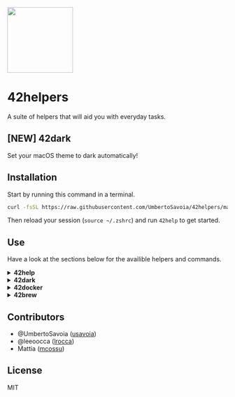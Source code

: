 <img src="https://www.42.fr/wp-content/themes/42/images/42_logo_black.svg" width="150" />

# 42helpers

A suite of helpers that will aid you with everyday tasks.
## [NEW] **42dark**

Set your macOS theme to dark automatically!

## Installation

Start by running this command in a terminal.

```zsh
curl -fsSL https://raw.githubusercontent.com/UmbertoSavoia/42helpers/main/tools/install.sh | zsh
```

Then reload your session (`source ~/.zshrc`) and run `42help` to get started.

## Use

Have a look at the sections below for the availible helpers and commands.

<details>
	<summary>
		<b>42help</b>
	</summary>

Main command:

- lists the availible helpers
- lets you manually upgrade and uninstall the suite

</details>

<details>
	<summary>
		<b>42dark</b>
	</summary>

### Tip

You can add it to your *Login Items* in the *Users & Groups* preferences section to run it every time you log in.

</details>

<details>
	<summary>
		<b>42docker</b>
	</summary>

Use this helper to manage your Docker installation.

### Use

`42docker help` for a list of commands.

|command  |description                  |
|---------|-----------------------------|
`42docker`|Moves Container folder
`clean`   |Removes Container folder
`kill`    |Kills Docker process forcibly

</details>

<details>
	<summary>
		<b>42brew</b>
	</summary>

Use this helper to manage your Brew installation.

You can:

- install Homebre
- uninstall Homebrew

### Use

|command|description       |
|-------|------------------|
`42brew`|Installs Homebrew
`clean` |Uninstalls Homerew

</details>

## Contributors

- @UmbertoSavoia ([usavoia](https://profile.intra.42.fr/users/usavoia))
- @leeoocca ([lrocca](https://profile.intra.42.fr/users/lrocca))
- Mattia ([mcossu](https://profile.intra.42.fr/users/mcossu))

## License

MIT
